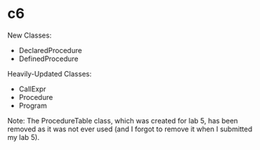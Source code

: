 # c6

New Classes:
* DeclaredProcedure
* DefinedProcedure

Heavily-Updated Classes:
* CallExpr
* Procedure
* Program

Note:
The ProcedureTable class, which was created for lab 5, has been removed as it was not ever used (and I forgot to remove it when I submitted my lab 5).
